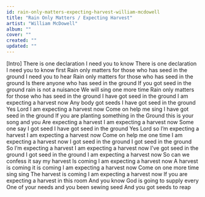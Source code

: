 ```yaml
---
id: rain-only-matters-expecting-harvest-william-mcdowell
title: "Rain Only Matters / Expecting Harvest"
artist: "William McDowell"
album: ""
cover: ""
created: ""
updated: ""
---
```


[Intro]
There is one declaration I need you to know
There is one declaration I need you to know first
Rain only matters for those who has seed in the ground
I need you to hear
Rain only matters for those who has seed in the ground
Is there anyone who has seed in the ground
If you got seed in the ground rain is not a nuisance
We will sing one more time
Rain only matters for those who has seed in the ground
I have got seed in the ground
I am expecting a harvest now
Any body got seeds
I have got seed in the ground
Yes Lord
I am expecting a harvest now
Come on help me sing
I have got seed in the ground
If you are planting something in the
Ground this is your song and you
Are expecting a harvest
I am expecting a harvest now
Some one say I got seed
I have got seed in the ground
Yes Lord so I’m expecting a harvest
I am expecting a harvest now
Come on help me one time
I am expecting a harvest now
I got seed in the ground
I got seed in the ground
So I’m expecting a harvest
I am expecting a harvest now
I’ve got seed in the ground
I got seed in the ground
I am expecting a harvest now
So can we confess it say my harvest
Is coming
I am expecting a harvest now
A harvest is coming it is coming
I am expecting a harvest now
Come on one more time sing sing
The harvest is coming
I am expecting a harvest now
If you are expecting a harvest in this room
And you know God is going to supply every
One of your needs and you been sewing seed
And you got seeds to reap